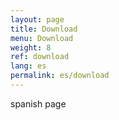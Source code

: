 ```yaml
---
layout: page
title: Download
menu: Download
weight: 8
ref: download
lang: es
permalink: es/download
---
```


spanish page


